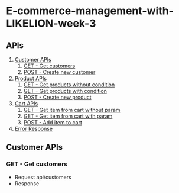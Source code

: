 # E-commerce-management-with-LIKELION-week-3
## APIs
1. [Customer APIs](#customer-apis)
   1. [GET - Get customers](#get---get-customers)
   2. [POST - Create new customer](#post---create-new-customer)
2. [Product APIs](#product-apis)
   1. [GET - Get products without condition](#get---get-products-without-condition)
   2. [GET - Get products with condition](#get---get-products-with-condition)
   3. [POST - Create new product](#post---create-new-product)
3. [Cart APIs](#cart-apis)
   1. [GET - Get item from cart without param](#get---get-items-from-cart-without-param)
   2. [GET - Get item from cart with param](#get---get-item-from-cart-with-param)
   3. [POST - Add item to cart](#post---add-item-to-cart)
4. [Error Response](#error-response)
## Customer APIs
   ### GET - Get customers
   * Request api/customers
   * Response
   ```json
